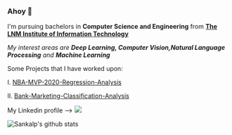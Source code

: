 ### Ahoy 👋

I'm pursuing bachelors in **Computer Science and Engineering** from [**The LNM Institute of Information Technology**](https://lnmiit.ac.in/) 

_My interest areas are **Deep Learning, Computer Vision,Natural Language Processing** and **Machine Learning**_

Some Projects that I have worked upon:

   I. [NBA-MVP-2020-Regression-Analysis](https://github.com/insomniac-klutz/NBA-MVP-2020-EDA)
   
   II. [Bank-Marketing-Classification-Analysis](https://github.com/insomniac-klutz/Machine-Learning-Dummy/tree/main/Classification/0002%20Bank-Marketing-UCI)
  

My Linkedin profile --> [![](https://img.shields.io/badge/-@sankalp-blue?style=flat-square&logo=Linkedin&logoColor=white)](https://www.linkedin.com/in/sankalp-chourasia-2102/)


![Sankalp's github stats](https://github-readme-stats.vercel.app/api?username=insomniac-klutz&hide=contribs&show_icons=true&theme=radical)
